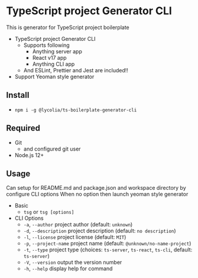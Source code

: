 # TypeScript project Generator CLI

This is generator for TypeScript project boilerplate

- TypeScript project Generator CLI
  - Supports following
    - Anything server app
    - React v17 app
    - Anything CLI app
  - And ESLint, Prettier and Jest are included!!
- Support Yeoman style generator

## Install

- `npm i -g @lycolia/ts-boilerplate-generator-cli`

## Required

- Git
  - and configured git user
- Node.js 12+

## Usage

Can setup for README.md and package.json and workspace directory by configure CLI options
When no option then launch yeoman style generator

- Basic
  - `tsg` or `tsg [options]`
- CLI Options
  - `-a`, `--author` <author> project author (default: `unknown`)
  - `-d`, `--description` <description> project description (default: `no description`)
  - `-l`, `--license` <license> project license (default: `MIT`)
  - `-p`, `--project-name` <projectName> project name (default: `@unknown/no-name-project`)
  - `-t`, `--type` <type> project type (choices: `ts-server`, `ts-react`, `ts-cli`, default: `ts-server`)
  - `-V`, `--version` output the version number
  - `-h`, `--help` display help for command
